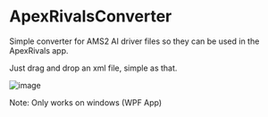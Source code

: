 # ApexRivalsConverter 
Simple converter for AMS2 AI driver files so they can be used in the ApexRivals app.

Just drag and drop an xml file, simple as that.

![image](https://github.com/user-attachments/assets/ca00b155-8454-4a2f-8672-1e91d25239eb)

Note:
Only works on windows (WPF App)
